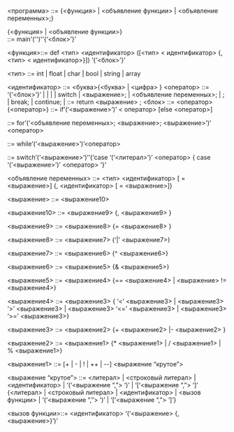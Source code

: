<программа> ::= {<функция> |
<объявление функции> |
<объявление переменных>;}
<main>
{<функция> |
<объявление функции>}

<main> ::= main'('')'’{‘<блок>’}’


<функция>::= def <тип> <идентификатор> ([<тип> < идентификатор> {,<тип> < идентификатор>}]) ‘{‘<блок>’}’

<тип> ::= int | float | char | bool | string | array

<идентификатор> ::= <буква>{<буква> | <цифра> }
<оператор> ::= ‘{‘<блок>’}’ | <if> | <for> | <while> | switch | <выражение>; | <объявление переменных>; | <pass>; | break; | continue; | <return>
<return> ::= return <выражение> ;
<блок> ::= <оператор> {<оператор>}
<if> ::= if’(‘<выражение>’)’ < оператор> [else <оператор>]

<for> ::= for’(‘<объявление переменных>; <выражение>; <выражение>’)’ <оператор>

<while> ::= while’(‘<выражение>’)’<оператор>

<switch> ::= switch’(‘<выражение>’)’’{‘case ‘(‘<литерал>’)’ <оператор> { case ‘(‘<выражение>’)’ <оператор> ‘}’

<объявление переменных> ::= <тип>  <идентификатор> [ = <выражение>] {, <идентификатор> [ = <выражение>]}

<выражение> ::= <выражение10>

<выражение10> ::= <выражение9> {, <выражение9> }

<выражение9> ::= <выражение8> {= <выражение8> }

<выражение8> ::= <выражение7> {‘|’ <выражение7>}

<выражение7> ::= <выражение6> {^ <выражение6>}

<выражение6> ::= <выражение5> {& <выражение5>}

<выражение5> ::= <выражение4> {== <выражение4> | <выражение> != <выражение4>}

<выражение4> ::= <выражение3> { ‘<’ <выражение3> |
<выражение3>  ‘>’ <выражение3> |
<выражение3>  ‘<=’ <выражение3> |
<выражение3>  ‘>=’ <выражение3>}

<выражение3> ::= <выражение2> {+ <выражение2> |- <выражение2> }

<выражение2> ::= <выражение1> {* <выражение1> |
/ <выражение1> |
% <выражение1>}

<выражение1> ::= [+ | - | ! | ++ | --] <выражение “крутое”>

<выражение “крутое”> ::=  <литерал> |
<строковый литерал> |
<идентификатор>  |
‘(‘<выражение “,”> ‘)’  |
‘[‘<выражение “,”> ‘]’
{<литерал> |
<строковый литерал> |
<идентификатор>  |
<вызов функции> |
‘(‘<выражение “,”> ‘)’  |
‘[‘<выражение “,”> ‘]’}

<вызов функции>::= <идентификатор> ‘(‘<выражение> {, <выражение>}’)’